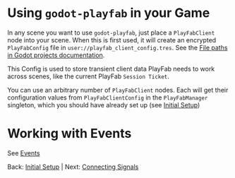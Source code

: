 # Using `godot-playfab` in your Game
In any scene you want to use `godot-playfab`, just place a `PlayFabClient` node into your scene. When this is first used, it will create an encrypted `PlayFabConfig` file in `user://playfab_client_config.tres`. See the [File paths in Godot projects documentation](https://docs.godotengine.org/en/stable/tutorials/io/data_paths.html).

This Config is used to store transient client data PlayFab needs to work across scenes, like the current PlayFab `Session Ticket`.

You can use an arbitrary number of `PlayFabClient` nodes. Each will get their configuration values from `PlayFabClientConfig` in the `PlayFabManager` singleton, which you should have already set up (see [Initial Setup](initial-setup.md))

# Working with Events
See [Events](Events/README.md)

Back: [Initial Setup](initial-setup.md) | Next: [Connecting Signals](connecting-signals.md)
